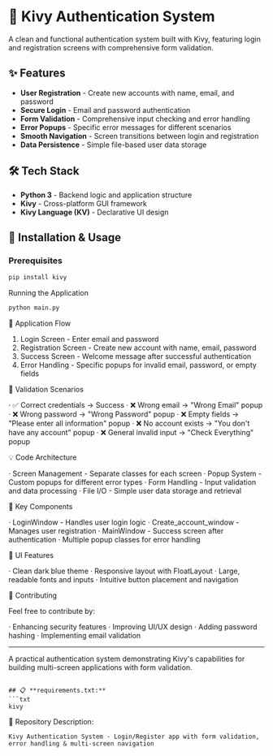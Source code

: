 # 🔐 Kivy Authentication System

A clean and functional authentication system built with Kivy, featuring login and registration screens with comprehensive form validation.

## ✨ Features

- **User Registration** - Create new accounts with name, email, and password
- **Secure Login** - Email and password authentication
- **Form Validation** - Comprehensive input checking and error handling
- **Error Popups** - Specific error messages for different scenarios
- **Smooth Navigation** - Screen transitions between login and registration
- **Data Persistence** - Simple file-based user data storage

## 🛠️ Tech Stack

- **Python 3** - Backend logic and application structure
- **Kivy** - Cross-platform GUI framework
- **Kivy Language (KV)** - Declarative UI design

## 🚀 Installation & Usage

### Prerequisites
```bash
pip install kivy
```

Running the Application

```bash
python main.py
```

📸 Application Flow

1. Login Screen - Enter email and password
2. Registration Screen - Create new account with name, email, password
3. Success Screen - Welcome message after successful authentication
4. Error Handling - Specific popups for invalid email, password, or empty fields

🎯 Validation Scenarios

· ✅ Correct credentials → Success
· ❌ Wrong email → "Wrong Email" popup
· ❌ Wrong password → "Wrong Password" popup
· ❌ Empty fields → "Please enter all information" popup
· ❌ No account exists → "You don't have any account" popup
· ❌ General invalid input → "Check Everything" popup

💡 Code Architecture

· Screen Management - Separate classes for each screen
· Popup System - Custom popups for different error types
· Form Handling - Input validation and data processing
· File I/O - Simple user data storage and retrieval

🔧 Key Components

· LoginWindow - Handles user login logic
· Create_account_window - Manages user registration
· MainWindow - Success screen after authentication
· Multiple popup classes for error handling

🎨 UI Features

· Clean dark blue theme
· Responsive layout with FloatLayout
· Large, readable fonts and inputs
· Intuitive button placement and navigation

🤝 Contributing

Feel free to contribute by:

· Enhancing security features
· Improving UI/UX design
· Adding password hashing
· Implementing email validation

---

A practical authentication system demonstrating Kivy's capabilities for building multi-screen applications with form validation.

```

## 📋 **requirements.txt:**
```txt
kivy
```

🎯 Repository Description:

```
Kivy Authentication System - Login/Register app with form validation, error handling & multi-screen navigation